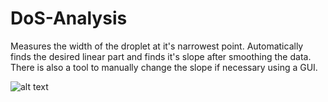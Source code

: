 # DoS-Analysis
Measures the width of the droplet at it's narrowest point. Automatically finds the desired linear part and finds it's slope after smoothing the data. There is also a tool to manually change the slope if necessary using a GUI.

![alt text](https://github.com/[YashM8]/[DoS-Analysis]/blob/[main]/all_cols.png?raw=true)




